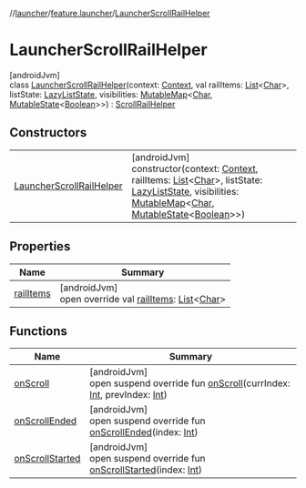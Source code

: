 //[launcher](../../../index.md)/[feature.launcher](../index.md)/[LauncherScrollRailHelper](index.md)

# LauncherScrollRailHelper

[androidJvm]\
class [LauncherScrollRailHelper](index.md)(context: [Context](https://developer.android.com/reference/kotlin/android/content/Context.html), val railItems: [List](https://kotlinlang.org/api/latest/jvm/stdlib/kotlin.collections/-list/index.html)&lt;[Char](https://kotlinlang.org/api/latest/jvm/stdlib/kotlin/-char/index.html)&gt;, listState: [LazyListState](https://developer.android.com/reference/kotlin/androidx/compose/foundation/lazy/LazyListState.html), visibilities: [MutableMap](https://kotlinlang.org/api/latest/jvm/stdlib/kotlin.collections/-mutable-map/index.html)&lt;[Char](https://kotlinlang.org/api/latest/jvm/stdlib/kotlin/-char/index.html), [MutableState](https://developer.android.com/reference/kotlin/androidx/compose/runtime/MutableState.html)&lt;[Boolean](https://kotlinlang.org/api/latest/jvm/stdlib/kotlin/-boolean/index.html)&gt;&gt;) : [ScrollRailHelper](../../../../../core/ui/ui/core.ui.composables.scrollrail/-scroll-rail-helper/index.md)

## Constructors

| | |
|---|---|
| [LauncherScrollRailHelper](-launcher-scroll-rail-helper.md) | [androidJvm]<br>constructor(context: [Context](https://developer.android.com/reference/kotlin/android/content/Context.html), railItems: [List](https://kotlinlang.org/api/latest/jvm/stdlib/kotlin.collections/-list/index.html)&lt;[Char](https://kotlinlang.org/api/latest/jvm/stdlib/kotlin/-char/index.html)&gt;, listState: [LazyListState](https://developer.android.com/reference/kotlin/androidx/compose/foundation/lazy/LazyListState.html), visibilities: [MutableMap](https://kotlinlang.org/api/latest/jvm/stdlib/kotlin.collections/-mutable-map/index.html)&lt;[Char](https://kotlinlang.org/api/latest/jvm/stdlib/kotlin/-char/index.html), [MutableState](https://developer.android.com/reference/kotlin/androidx/compose/runtime/MutableState.html)&lt;[Boolean](https://kotlinlang.org/api/latest/jvm/stdlib/kotlin/-boolean/index.html)&gt;&gt;) |

## Properties

| Name | Summary |
|---|---|
| [railItems](rail-items.md) | [androidJvm]<br>open override val [railItems](rail-items.md): [List](https://kotlinlang.org/api/latest/jvm/stdlib/kotlin.collections/-list/index.html)&lt;[Char](https://kotlinlang.org/api/latest/jvm/stdlib/kotlin/-char/index.html)&gt; |

## Functions

| Name | Summary |
|---|---|
| [onScroll](on-scroll.md) | [androidJvm]<br>open suspend override fun [onScroll](on-scroll.md)(currIndex: [Int](https://kotlinlang.org/api/latest/jvm/stdlib/kotlin/-int/index.html), prevIndex: [Int](https://kotlinlang.org/api/latest/jvm/stdlib/kotlin/-int/index.html)) |
| [onScrollEnded](on-scroll-ended.md) | [androidJvm]<br>open suspend override fun [onScrollEnded](on-scroll-ended.md)(index: [Int](https://kotlinlang.org/api/latest/jvm/stdlib/kotlin/-int/index.html)) |
| [onScrollStarted](on-scroll-started.md) | [androidJvm]<br>open suspend override fun [onScrollStarted](on-scroll-started.md)(index: [Int](https://kotlinlang.org/api/latest/jvm/stdlib/kotlin/-int/index.html)) |
